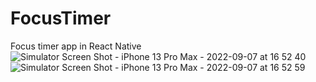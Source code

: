 # FocusTimer
Focus timer app in React Native
![Simulator Screen Shot - iPhone 13 Pro Max - 2022-09-07 at 16 52 40](https://user-images.githubusercontent.com/88374940/188821846-f5e901ea-ab69-410a-8afc-d032125ffe99.png)
![Simulator Screen Shot - iPhone 13 Pro Max - 2022-09-07 at 16 52 59](https://user-images.githubusercontent.com/88374940/188821863-5ea0be2f-c8c4-434f-9800-648be5d8a4fa.png)
